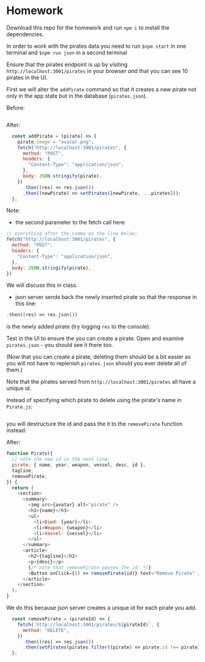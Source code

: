 # Homework

Download this repo for the homework and run `npm i` to install the dependencies.

In order to work with the pirates data you need to run `$npm start` in one terminal and  `$npm run json` in a second terminal

Ensure that the pirates endpoint is up by visiting `http://localhost:3001/pirates` in your browser _and_ that you can see 10 pirates in the UI.

First we will alter the `addPirate` command so that it creates a new pirate not only in the app state but in the database (`pirates.json`).

Before:

```js

```

After:

```js
  const addPirate = (pirate) => {
    pirate.image = "avatar.png";
    fetch("http://localhost:3001/pirates", {
      method: "POST",
      headers: {
        "Content-Type": "application/json",
      },
      body: JSON.stringify(pirate),
    })
      .then((res) => res.json())
      .then((newPirate) => setPirates([newPirate, ...pirates]));
  };
```

Note: 

- the second parameter to the fetch call here:

```js
// everything after the comma on the line below:
fetch("http://localhost:3001/pirates", {
  method: "POST",
  headers: {
    "Content-Type": "application/json",
  },
  body: JSON.stringify(pirate),
})
```

We will discuss this in class.

- json server sends back the newly inserted pirate so that the response in this line:

```js
.then((res) => res.json())
```

is the newly added pirate (try logging `res` to the console).

Test in the UI to ensure the you can create a pirate. Open and examine `pirates.json` - you should see it there too.

(Now that you can create a pirate, deleting them should be a bit easier as you will not have to replenish `pirates.json` should you ever delete all of them.)

Note that the pirates served from `http://localhost:3001/pirates` all have a unique id.

Instead of specifying which pirate to delete using the pirate's name in `Pirate.js`:

```js

```

you will destructure the id and pass the it to the `removePirate` function instead:

After:

```js
function Pirate({
  // note the new id in the next line:
  pirate: { name, year, weapon, vessel, desc, id },
  tagline,
  removePirate,
}) {
  return (
    <section>
      <summary>
        <img src={avatar} alt="pirate" />
        <h3>{name}</h3>
        <ul>
          <li>Died: {year}</li>
          <li>Weapon: {weapon}</li>
          <li>Vessel: {vessel}</li>
        </ul>
      </summary>
      <article>
        <h2>{tagline}</h2>
        <p>{desc}</p>
        {/* note that removePirate passes the id: */}
        <Button onClick={() => removePirate(id)} text="Remove Pirate" />
      </article>
    </section>
  );
}
```

We do this because json server creates a unique id for each pirate you add.

```js
  const removePirate = (pirateId) => {
    fetch(`http://localhost:3001/pirates/${pirateId}`, {
      method: "DELETE",
    })
      .then((res) => res.json())
      .then(setPirates(pirates.filter((pirate) => pirate.id !== pirateId)));
  };
```